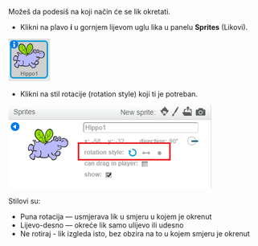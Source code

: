 Možeš da podesiš na koji način će se lik okretati.

- Klikni na plavo **i** u gornjem lijevom uglu lika u panelu **Sprites** (Likovi).

![Klikni na i](images/click-i.png)

- Klikni na stil rotacije (rotation style) koji ti je potreban.

![Različiti stilovi rotacije](images/rotation-style.png)

Stilovi su:

- Puna rotacija — usmjerava lik u smjeru u kojem je okrenut
- Lijevo-desno — okreće lik samo ulijevo ili udesno
- Ne rotiraj - lik izgleda isto, bez obzira na to u kojem smjeru je okrenut